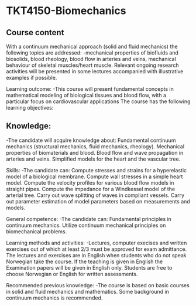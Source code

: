 # TKT4150-Biomechanics
Course content
------------------------------------------------------------------------------------------------------------------------------------------
With a continuum mechanical approach (solid and fluid mechanics) the following topics are addressed: 
-mechanical properties of biofluids and biosolids, blood rheology, blood flow in arteries and veins, mechanical behaviour of skeletal muscles/heart muscle. Relevant ongoing research activities will be presented in some lectures accompanied with illustrative examples if possible.

Learning outcome:
-This course will present fundamental concepts in mathematical modeling of biological tissues and blood flow, with a particular focus on cardiovascular applications The course has the following learning objectives: 

Knowledge: 
--
-The candidate will acquire knowledge about: Fundamental continuum mechanics (structural mechanics, fluid mechanics, rheology). Mechanical properties of biomaterials and blood. Blood flow and wave propagation in arteries and veins. Simplified models for the heart and the vascular tree. 

Skills: 
-The candidate can: Compute stresses and strains for a hyperelastic model of a biological membrane. Compute wall stresses in a simple heart model. Compute the velocity profiles for various blood flow models in straight pipes. Compute the impedance for a Windkessel model of the arterial tree. Carry out wave splitting of waves in compliant vessels. Carry out parameter estimation of model parameters based on measurements and models. 

General competence: 
-The candidate can: Fundamental principles in continuum mechanics. Utilize continuum mechanical principles on biomechanical problems. 

Learning methods and activities:
-Lectures, computer execises and written exercises out of which at least 2/3 must be approved for exam admittance. The lectures and exercises are in English when students who do not speak Norwegian take the course. If the teaching is given in English the Examination papers will be given in English only. Students are free to choose Norwegian or English for written assessments.

Recommended previous knowledge:
-The course is based on basic courses in solid and fluid mechanics and mathematics. Some background in continuum mechanics is recommended.
